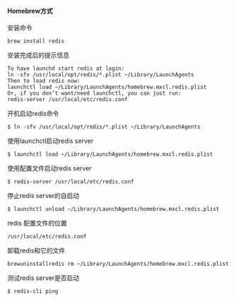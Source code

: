 #### Homebrew方式

安装命令
```
brew install redis
```

安装完成后的提示信息
```
To have launchd start redis at login: 
ln -sfv /usr/local/opt/redis/*.plist ~/Library/LaunchAgents 
Then to load redis now: 
launchctl load ~/Library/LaunchAgents/homebrew.mxcl.redis.plist 
Or, if you don’t want/need launchctl, you can just run: 
redis-server /usr/local/etc/redis.conf
```

开机启动redis命令
```
$ ln -sfv /usr/local/opt/redis/*.plist ~/Library/LaunchAgents
```

使用launchctl启动redis server
```
$ launchctl load ~/Library/LaunchAgents/homebrew.mxcl.redis.plist
```

使用配置文件启动redis server
```
$ redis-server /usr/local/etc/redis.conf
```

停止redis server的自启动
```
$ launchctl unload ~/Library/LaunchAgents/homebrew.mxcl.redis.plist
```

redis 配置文件的位置
```
/usr/local/etc/redis.conf
```

卸载redis和它的文件
```
brewuninstallredis rm ~/Library/LaunchAgents/homebrew.mxcl.redis.plist
```

测试redis server是否启动
```
$ redis-cli ping
```
